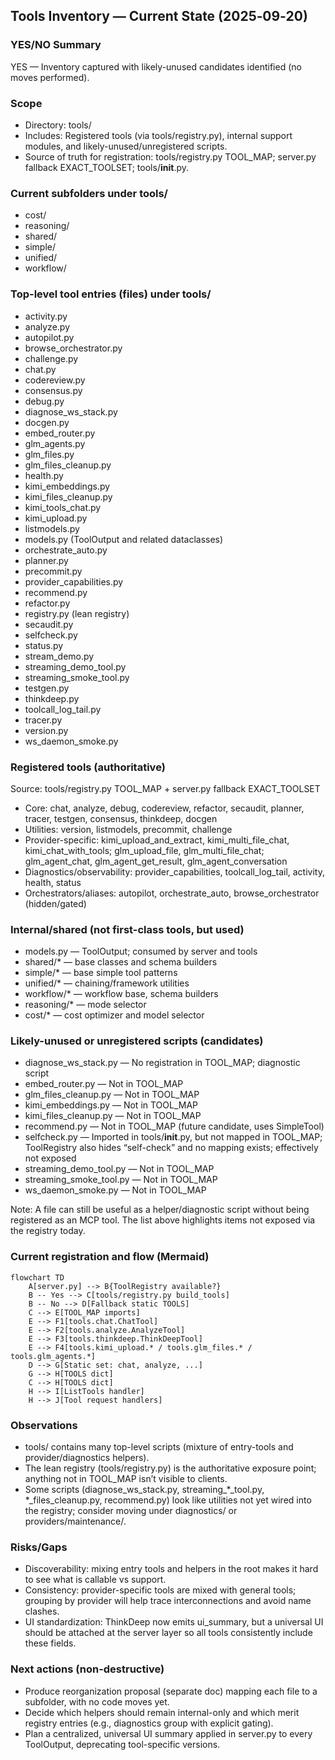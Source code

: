 ## Tools Inventory — Current State (2025‑09‑20)

### YES/NO Summary
YES — Inventory captured with likely-unused candidates identified (no moves performed).

### Scope
- Directory: tools/
- Includes: Registered tools (via tools/registry.py), internal support modules, and likely-unused/unregistered scripts.
- Source of truth for registration: tools/registry.py TOOL_MAP; server.py fallback EXACT_TOOLSET; tools/__init__.py.

### Current subfolders under tools/
- cost/
- reasoning/
- shared/
- simple/
- unified/
- workflow/

### Top-level tool entries (files) under tools/
- activity.py
- analyze.py
- autopilot.py
- browse_orchestrator.py
- challenge.py
- chat.py
- codereview.py
- consensus.py
- debug.py
- diagnose_ws_stack.py
- docgen.py
- embed_router.py
- glm_agents.py
- glm_files.py
- glm_files_cleanup.py
- health.py
- kimi_embeddings.py
- kimi_files_cleanup.py
- kimi_tools_chat.py
- kimi_upload.py
- listmodels.py
- models.py (ToolOutput and related dataclasses)
- orchestrate_auto.py
- planner.py
- precommit.py
- provider_capabilities.py
- recommend.py
- refactor.py
- registry.py (lean registry)
- secaudit.py
- selfcheck.py
- status.py
- stream_demo.py
- streaming_demo_tool.py
- streaming_smoke_tool.py
- testgen.py
- thinkdeep.py
- toolcall_log_tail.py
- tracer.py
- version.py
- ws_daemon_smoke.py

### Registered tools (authoritative)
Source: tools/registry.py TOOL_MAP + server.py fallback EXACT_TOOLSET
- Core: chat, analyze, debug, codereview, refactor, secaudit, planner, tracer, testgen, consensus, thinkdeep, docgen
- Utilities: version, listmodels, precommit, challenge
- Provider-specific: kimi_upload_and_extract, kimi_multi_file_chat, kimi_chat_with_tools; glm_upload_file, glm_multi_file_chat; glm_agent_chat, glm_agent_get_result, glm_agent_conversation
- Diagnostics/observability: provider_capabilities, toolcall_log_tail, activity, health, status
- Orchestrators/aliases: autopilot, orchestrate_auto, browse_orchestrator (hidden/gated)

### Internal/shared (not first-class tools, but used)
- models.py — ToolOutput; consumed by server and tools
- shared/* — base classes and schema builders
- simple/* — base simple tool patterns
- unified/* — chaining/framework utilities
- workflow/* — workflow base, schema builders
- reasoning/* — mode selector
- cost/* — cost optimizer and model selector

### Likely-unused or unregistered scripts (candidates)
- diagnose_ws_stack.py — No registration in TOOL_MAP; diagnostic script
- embed_router.py — Not in TOOL_MAP
- glm_files_cleanup.py — Not in TOOL_MAP
- kimi_embeddings.py — Not in TOOL_MAP
- kimi_files_cleanup.py — Not in TOOL_MAP
- recommend.py — Not in TOOL_MAP (future candidate, uses SimpleTool)
- selfcheck.py — Imported in tools/__init__.py, but not mapped in TOOL_MAP; ToolRegistry also hides “self-check” and no mapping exists; effectively not exposed
- streaming_demo_tool.py — Not in TOOL_MAP
- streaming_smoke_tool.py — Not in TOOL_MAP
- ws_daemon_smoke.py — Not in TOOL_MAP

Note: A file can still be useful as a helper/diagnostic script without being registered as an MCP tool. The list above highlights items not exposed via the registry today.

### Current registration and flow (Mermaid)
```mermaid
flowchart TD
    A[server.py] --> B{ToolRegistry available?}
    B -- Yes --> C[tools/registry.py build_tools]
    B -- No --> D[Fallback static TOOLS]
    C --> E[TOOL_MAP imports]
    E --> F1[tools.chat.ChatTool]
    E --> F2[tools.analyze.AnalyzeTool]
    E --> F3[tools.thinkdeep.ThinkDeepTool]
    E --> F4[tools.kimi_upload.* / tools.glm_files.* / tools.glm_agents.*]
    D --> G[Static set: chat, analyze, ...]
    G --> H[TOOLS dict]
    C --> H[TOOLS dict]
    H --> I[ListTools handler]
    H --> J[Tool request handlers]
```

### Observations
- tools/ contains many top-level scripts (mixture of entry-tools and provider/diagnostics helpers).
- The lean registry (tools/registry.py) is the authoritative exposure point; anything not in TOOL_MAP isn’t visible to clients.
- Some scripts (diagnose_ws_stack.py, streaming_*_tool.py, *_files_cleanup.py, recommend.py) look like utilities not yet wired into the registry; consider moving under diagnostics/ or providers/maintenance/.

### Risks/Gaps
- Discoverability: mixing entry tools and helpers in the root makes it hard to see what is callable vs support.
- Consistency: provider-specific tools are mixed with general tools; grouping by provider will help trace interconnections and avoid name clashes.
- UI standardization: ThinkDeep now emits ui_summary, but a universal UI should be attached at the server layer so all tools consistently include these fields.

### Next actions (non-destructive)
- Produce reorganization proposal (separate doc) mapping each file to a subfolder, with no code moves yet.
- Decide which helpers should remain internal-only and which merit registry entries (e.g., diagnostics group with explicit gating).
- Plan a centralized, universal UI summary applied in server.py to every ToolOutput, deprecating tool-specific versions.

